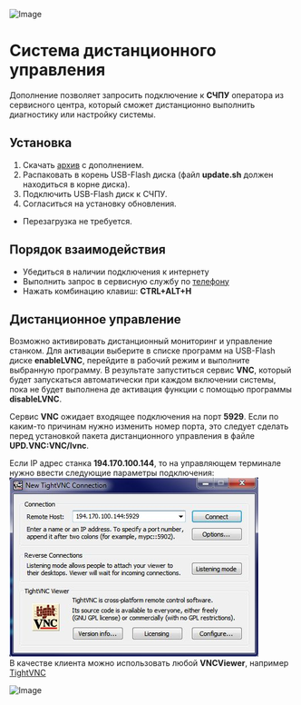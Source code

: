 ![Image](https://edm.ru/img/logo.png)

# Система дистанционного управления

Дополнение позволяет запросить подключение к **СЧПУ** оператора из 
сервисного центра, который сможет дистанционно выполнить диагностику 
или настройку системы.

## Установка

1. Скачать [архив](CMD/UPD.VNC.zip) с дополнением.
2. Распаковать в корень USB-Flash диска (файл **update.sh** должен находиться в корне диска).
3. Подключить USB-Flash диск к СЧПУ.
4. Согласиться на установку обновления.
* Перезагрузка не требуется.


## Порядок взаимодействия

* Убедиться в наличии подключения к интернету
* Выполнить запрос в сервисную службу по [телефону](http://edm.ru/contact.html)
* Нажать комбинацию клавиш: **CTRL+ALT+H**

## Дистанционное управление

Возможно активировать дистанционный мониторинг и управление станком.
Для активации выберите в списке программ на USB-Flash диске **enableLVNC**,
перейдите в рабочий режим и выполните выбранную программу. В результате запуститься сервис **VNC**,
который будет запускаться автоматически при каждом включении системы, пока не будет выполнена 
де активация функции с помощью программы **disableLVNC**.  

Сервис **VNC** ожидает входящее подключения на порт **5929**. Если по каким-то причинам нужно изменить номер порта,
это следует сделать перед установкой пакета дистанционного управления в файле **UPD.VNC:VNC/lvnc**.

Если IP адрес станка **194.170.100.144**, то на управляющем терминале нужно ввести следующие параметры подключения:
![Image](IMG/LVNC.jpg)  
В качестве клиента можно использовать любой **VNCViewer**, например [TightVNC](https://www.tightvnc.com/download.php)

![Image](http://edm.ru/style/bottom.png)
